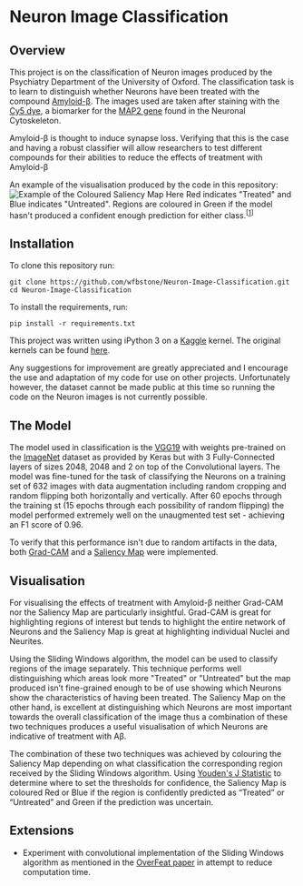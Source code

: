 # Neuron Image Classification

## Overview

This project is on the classification of Neuron images produced by the Psychiatry Department of the University of Oxford. The classification task is to learn to distinguish whether Neurons have been treated with the compound [Amyloid-&beta;](https://en.wikipedia.org/wiki/Amyloid_beta "Wikipedia article"). The images used are taken after staining with the [Cy5 dye](https://en.wikipedia.org/wiki/Cyanine "Wikipedia article"), a biomarker for the [MAP2 gene](https://en.wikipedia.org/wiki/Microtubule-associated_protein_2 "Wikipedia article") found in the Neuronal Cytoskeleton. 

Amyloid-&beta; is thought to induce synapse loss. Verifying that this is the case and having a robust classifier will allow researchers to test different compounds for their abilities to reduce the effects of treatment with Amyloid-&beta;

An example of the visualisation produced by the code in this repository:
![Example of the Coloured Saliency Map](https://github.com/wfbstone/Neuron-Image-Classification/blob/master/PNG/Coloured%20Saliency%20Map.png)
Here Red indicates "Treated" and Blue indicates "Untreated". Regions are coloured in Green if the model hasn't produced a confident enough prediction for either class.<sup>[[1](#thresholds)]</sup>

## Installation

To clone this repository run:

```
git clone https://github.com/wfbstone/Neuron-Image-Classification.git
cd Neuron-Image-Classification
```

To install the requirements, run:
```
pip install -r requirements.txt
```
This project was written using iPython 3 on a [Kaggle](https://www.kaggle.com/) kernel. The original kernels can be found [here](https://www.kaggle.com/willstone98/kernels "My kernels on Kaggle").

Any suggestions for improvement are greatly appreciated and I encourage the use and adaptation of my code for use on other projects.
Unfortunately however, the dataset cannot be made public at this time so running the code on the Neuron images is not currently possible.

## The Model

The model used in classification is the [VGG19](https://arxiv.org/pdf/1409.1556.pdf "Paper on arxiv") with weights pre-trained on the [ImageNet](http://www.image-net.org/) dataset as provided by Keras but with 3 Fully-Connected layers of sizes 2048, 2048 and 2 on top of the Convolutional layers. The model was fine-tuned for the task of classifying the Neurons on a training set of 632 images with data augmentation including random cropping and random flipping both horizontally and vertically. After 60 epochs through the training st (15 epochs through each possibility of random flipping) the model performed extremely well on the unaugmented test set - achieving an F1 score of 0.96.

To verify that this performance isn't due to random artifacts in the data, both [Grad-CAM](https://arxiv.org/abs/1610.02391 "Paper on arxiv") and a [Saliency Map](https://arxiv.org/abs/1312.6034 "Paper on arxiv") were implemented.

## Visualisation

For visualising the effects of treatment with Amyloid-&beta; neither Grad-CAM nor the Saliency Map are particularly insightful. Grad-CAM is great for highlighting regions of interest but tends to highlight the entire network of Neurons and the Saliency Map is great at highlighting individual Nuclei and Neurites. 

<a name="thresholds"> Using the Sliding Windows algorithm, the model can be used to classify regions of the image separately. This technique performs well distinguishing which areas look more "Treated" or "Untreated" but the map produced isn’t fine-grained enough to be of use showing which Neurons show the characteristics of having been treated. The Saliency Map on the other hand, is excellent at distinguishing which Neurons are most important towards the overall classification of the image thus a combination of these two techniques produces a useful visualisation of which Neurons are indicative of treatment with A&beta;. </a>

The combination of these two techniques was achieved by colouring the Saliency Map depending on what classification the corresponding region received by the Sliding Windows algorithm. Using [Youden's J Statistic](https://onlinelibrary.wiley.com/doi/epdf/10.1002/1097-0142%281950%293%3A1%3C32%3A%3AAID-CNCR2820030106%3E3.0.CO%3B2-3) to determine where to set the thresholds for confidence, the Saliency Map is coloured Red or Blue if the region is confidently predicted as “Treated” or “Untreated” and Green if the prediction was uncertain.


## Extensions

* Experiment with convolutional implementation of the Sliding Windows algorithm as mentioned in the [OverFeat paper](https://arxiv.org/abs/1312.6229 "Paper on arxiv") in attempt to reduce computation time.
